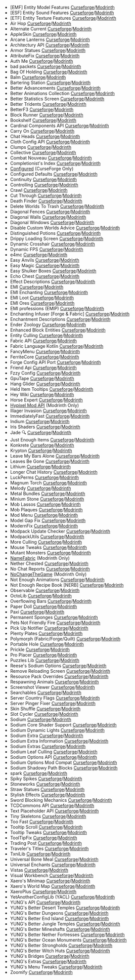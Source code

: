 - [EMF] Entity Model Features [Curseforge](https://www.curseforge.com/minecraft/mc-mods/entity-model-features)/[Modrinth](https://modrinth.com/mod/entity-model-features)  
- [ESF] Entity Sound Features [Curseforge](https://www.curseforge.com/minecraft/mc-mods/esf-entity-sound-features)/[Modrinth](https://modrinth.com/mod/esf)  
- [ETF] Entity Texture Features [Curseforge](https://www.curseforge.com/minecraft/mc-mods/entity-texture-features-fabric)/[Modrinth](https://modrinth.com/mod/entitytexturefeatures)  
- Air Hop [Curseforge](https://www.curseforge.com/minecraft/mc-mods/air-hop)/[Modrinth](https://modrinth.com/mod/air-hop)  
- Alternate Current [Curseforge](https://www.curseforge.com/minecraft/mc-mods/alternate-current)/[Modrinth](https://modrinth.com/mod/alternate-current)  
- AppleSkin [Curseforge](https://www.curseforge.com/minecraft/mc-mods/appleskin)/[Modrinth](https://modrinth.com/mod/appleskin)  
- Arcane Lanterns [Curseforge](https://www.curseforge.com/minecraft/mc-mods/arcane-lanterns)/[Modrinth](https://modrinth.com/mod/arcane-lanterns)  
- Architectury API [Curseforge](https://www.curseforge.com/minecraft/mc-mods/architectury-api)/[Modrinth](https://modrinth.com/mod/architectury-api)  
- Armor Statues [Curseforge](https://www.curseforge.com/minecraft/mc-mods/armor-statues)/[Modrinth](https://modrinth.com/mod/armor-statues)  
- AttributeFix [Curseforge](https://www.curseforge.com/minecraft/mc-mods/attributefix)/[Modrinth](https://modrinth.com/mod/attributefix)  
- Auth Me [Curseforge](https://www.curseforge.com/minecraft/mc-mods/auth-me)/[Modrinth](https://modrinth.com/mod/auth-me)  
- bad packets [Curseforge](https://www.curseforge.com/minecraft/mc-mods/badpackets)/[Modrinth](https://modrinth.com/mod/badpackets)  
- Bag Of Holding [Curseforge](https://www.curseforge.com/minecraft/mc-mods/bag-of-holding-forge)/[Modrinth](https://modrinth.com/mod/bag-of-holding)  
- Balm [Curseforge](https://www.curseforge.com/minecraft/mc-mods/balm-fabric)/[Modrinth](https://modrinth.com/mod/balm)  
- Bartering Station [Curseforge](https://www.curseforge.com/minecraft/mc-mods/bartering-station)/[Modrinth](https://modrinth.com/mod/bartering-station)  
- Better Advancements [Curseforge](https://www.curseforge.com/minecraft/mc-mods/better-advancements)/[Modrinth](https://modrinth.com/mod/better-advancements)  
- Better Animations Collection [Curseforge](https://www.curseforge.com/minecraft/mc-mods/better-animations-collection)/[Modrinth](https://modrinth.com/mod/better-animations-collection)  
- Better Statistics Screen [Curseforge](https://www.curseforge.com/minecraft/mc-mods/better-stats)/[Modrinth](https://modrinth.com/mod/better-stats)  
- Better Tridents [Curseforge](https://www.curseforge.com/minecraft/mc-mods/better-tridents)/[Modrinth](https://modrinth.com/mod/better-tridents)  
- BetterF3 [Curseforge](https://www.curseforge.com/minecraft/mc-mods/betterf3)/[Modrinth](https://modrinth.com/mod/betterf3)  
- Block Runner [Curseforge](https://www.curseforge.com/minecraft/mc-mods/block-runner-forge)/[Modrinth](https://modrinth.com/mod/block-runner)  
- Bookshelf [Curseforge](https://www.curseforge.com/minecraft/mc-mods/bookshelf)/[Modrinth](https://modrinth.com/mod/bookshelf-lib)  
- Cardinal Components API [Curseforge](https://www.curseforge.com/minecraft/mc-mods/cardinal-components-api)/[Modrinth](https://modrinth.com/mod/cardinal-components-api)  
- Carry On [Curseforge](https://www.curseforge.com/minecraft/mc-mods/carry-on)/[Modrinth](https://modrinth.com/mod/carry-on)  
- Chat Heads [Curseforge](https://www.curseforge.com/minecraft/mc-mods/chat-heads)/[Modrinth](https://modrinth.com/mod/chat-heads)  
- Cloth Config API [Curseforge](https://www.curseforge.com/minecraft/mc-mods/cloth-config)/[Modrinth](https://modrinth.com/mod/cloth-config)  
- Clumps [Curseforge](https://www.curseforge.com/minecraft/mc-mods/clumps)/[Modrinth](https://modrinth.com/mod/clumps)  
- Collective [Curseforge](https://www.curseforge.com/minecraft/mc-mods/collective)/[Modrinth](https://modrinth.com/mod/collective)  
- Combat Nouveau [Curseforge](https://www.curseforge.com/minecraft/mc-mods/combat-nouveau)/[Modrinth](https://modrinth.com/mod/combat-nouveau)  
- Completionist's Index [Curseforge](https://www.curseforge.com/minecraft/mc-mods/completionists-index)/[Modrinth](https://modrinth.com/mod/completionists-index)  
- [Configured](https://www.curseforge.com/minecraft/mc-mods/configured) (CurseForge Only)  
- Configured Defaults [Curseforge](https://www.curseforge.com/minecraft/mc-mods/configured-defaults)/[Modrinth](https://modrinth.com/mod/configured-defaults)  
- Continuity [Curseforge](https://www.curseforge.com/minecraft/mc-mods/continuity)/[Modrinth](https://modrinth.com/mod/continuity)  
- Controlling [Curseforge](https://www.curseforge.com/minecraft/mc-mods/controlling)/[Modrinth](https://modrinth.com/mod/controlling)  
- Crawl [Curseforge](https://www.curseforge.com/minecraft/mc-mods/crawl)/[Modrinth](https://modrinth.com/mod/crawl)  
- Cut Through [Curseforge](https://www.curseforge.com/minecraft/mc-mods/cut-through)/[Modrinth](https://modrinth.com/mod/cut-through)  
- Death Finder [Curseforge](https://www.curseforge.com/minecraft/mc-mods/death-finder)/[Modrinth](https://modrinth.com/mod/death-finder)  
- Delete Worlds To Trash [Curseforge](https://www.curseforge.com/minecraft/mc-mods/delete-worlds-to-trash-forge)/[Modrinth](https://modrinth.com/mod/delete-worlds-to-trash)  
- Diagonal Fences [Curseforge](https://www.curseforge.com/minecraft/mc-mods/diagonal-fences)/[Modrinth](https://modrinth.com/mod/diagonal-fences)  
- Diagonal Walls [Curseforge](https://www.curseforge.com/minecraft/mc-mods/diagonal-walls)/[Modrinth](https://modrinth.com/mod/diagonal-walls)  
- Diagonal Windows [Curseforge](https://www.curseforge.com/minecraft/mc-mods/diagonal-windows)/[Modrinth](https://modrinth.com/mod/diagonal-windows)  
- Disable Custom Worlds Advice [Curseforge](https://www.curseforge.com/minecraft/mc-mods/fabric-disable-custom-worlds-advice)/[Modrinth](https://modrinth.com/mod/dcwa)  
- Distinguished Potions [Curseforge](https://www.curseforge.com/minecraft/mc-mods/distinguished-potions)/[Modrinth](https://modrinth.com/mod/distinguished-potions)  
- Drippy Loading Screen [Curseforge](https://www.curseforge.com/minecraft/mc-mods/drippy-loading-screen)/[Modrinth](https://modrinth.com/mod/drippy-loading-screen)  
- Dynamic Crosshair [Curseforge](https://www.curseforge.com/minecraft/mc-mods/dynamic-crosshair)/[Modrinth](https://modrinth.com/mod/dynamiccrosshair)  
- Dynamic FPS [Curseforge](https://www.curseforge.com/minecraft/mc-mods/dynamic-fps)/[Modrinth](https://modrinth.com/mod/dynamic-fps)  
- e4mc [Curseforge](https://www.curseforge.com/minecraft/mc-mods/e4mc)/[Modrinth](https://modrinth.com/mod/e4mc)  
- Easy Anvils [Curseforge](https://www.curseforge.com/minecraft/mc-mods/easy-anvils)/[Modrinth](https://modrinth.com/mod/easy-anvils)  
- Easy Magic [Curseforge](https://www.curseforge.com/minecraft/mc-mods/easy-magic)/[Modrinth](https://modrinth.com/mod/easy-magic)  
- Easy Shulker Boxes [Curseforge](https://www.curseforge.com/minecraft/mc-mods/easy-shulker-boxes)/[Modrinth](https://modrinth.com/mod/easy-shulker-boxes)  
- Echo Chest [Curseforge](https://www.curseforge.com/minecraft/mc-mods/echo-chest)/[Modrinth](https://modrinth.com/mod/echo-chest)  
- Effect Descriptions [Curseforge](https://www.curseforge.com/minecraft/mc-mods/new-effect-descriptions)/[Modrinth](https://modrinth.com/mod/effect-descriptions)  
- EMI [Curseforge](https://www.curseforge.com/minecraft/mc-mods/emi)/[Modrinth](https://modrinth.com/mod/emi)  
- EMI Enchanting [Curseforge](https://www.curseforge.com/minecraft/mc-mods/emi-enchanting)/[Modrinth](https://modrinth.com/mod/emi-enchanting)  
- EMI Loot [Curseforge](https://www.curseforge.com/minecraft/mc-mods/emi-loot)/[Modrinth](https://modrinth.com/mod/emi-loot)  
- EMI Ores [Curseforge](https://www.curseforge.com/minecraft/mc-mods/emi-ores)/[Modrinth](https://modrinth.com/mod/emi-ores)  
- EMI professions (EMIP) [Curseforge](https://www.curseforge.com/minecraft/mc-mods/emi-professions-emip)/[Modrinth](https://modrinth.com/mod/emi-professions-(emip))  
- Enchanting Infuser [Forge & Fabric] [Curseforge](https://www.curseforge.com/minecraft/mc-mods/enchanting-infuser-forge)/[Modrinth](https://modrinth.com/mod/enchanting-infuser)  
- Enchantment Descriptions [Curseforge](https://www.curseforge.com/minecraft/mc-mods/enchantment-descriptions)/[Modrinth](https://modrinth.com/mod/enchantment-descriptions)  
- Ender Zoology [Curseforge](https://www.curseforge.com/minecraft/mc-mods/ender-zoology)/[Modrinth](https://modrinth.com/mod/ender-zoology)  
- Enhanced Block Entities [Curseforge](https://www.curseforge.com/minecraft/mc-mods/enhanced-block-entities)/[Modrinth](https://modrinth.com/mod/ebe)  
- Entity Culling [Curseforge](https://www.curseforge.com/minecraft/mc-mods/entityculling)/[Modrinth](https://modrinth.com/mod/entityculling)  
- Fabric API [Curseforge](https://www.curseforge.com/minecraft/mc-mods/fabric-api)/[Modrinth](https://modrinth.com/mod/fabric-api)  
- Fabric Language Kotlin [Curseforge](https://www.curseforge.com/minecraft/mc-mods/fabric-language-kotlin)/[Modrinth](https://modrinth.com/mod/fabric-language-kotlin)  
- FancyMenu [Curseforge](https://www.curseforge.com/minecraft/mc-mods/fancymenu)/[Modrinth](https://modrinth.com/mod/fancymenu)  
- FerriteCore [Curseforge](https://www.curseforge.com/minecraft/mc-mods/ferritecore-fabric)/[Modrinth](https://modrinth.com/mod/ferrite-core)  
- Forge Config API Port [Curseforge](https://www.curseforge.com/minecraft/mc-mods/forge-config-api-port-fabric)/[Modrinth](https://modrinth.com/mod/forge-config-api-port)  
- Friend Api [Curseforge](https://www.curseforge.com/minecraft/mc-mods/friend-api)/[Modrinth](https://modrinth.com/mod/friend-api)  
- Fzzy Config [Curseforge](https://www.curseforge.com/minecraft/mc-mods/fzzy-config)/[Modrinth](https://modrinth.com/mod/fzzy-config)  
- GpuTape [Curseforge](https://www.curseforge.com/minecraft/mc-mods/gputape)/[Modrinth](https://modrinth.com/mod/gputape)  
- Hang Glider [Curseforge](https://www.curseforge.com/minecraft/mc-mods/hang-glider)/[Modrinth](https://modrinth.com/mod/hang-glider)  
- Held Item Tooltips [Curseforge](https://www.curseforge.com/minecraft/mc-mods/held-item-tooltips)/[Modrinth](https://modrinth.com/mod/held-item-tooltips)  
- Hey Wiki [Curseforge](https://www.curseforge.com/minecraft/mc-mods/hey-wiki)/[Modrinth](https://modrinth.com/mod/hey-wiki)  
- Horse Expert [Curseforge](https://www.curseforge.com/minecraft/mc-mods/horse-expert)/[Modrinth](https://modrinth.com/mod/horse-expert)  
- [Hypixel Mod API](https://modrinth.com/mod/hypixel-mod-api) (Modrinth Only)  
- Illager Invasion [Curseforge](https://www.curseforge.com/minecraft/mc-mods/illager-invasion)/[Modrinth](https://modrinth.com/mod/illager-invasion)  
- ImmediatelyFast [Curseforge](https://www.curseforge.com/minecraft/mc-mods/immediatelyfast)/[Modrinth](https://modrinth.com/mod/immediatelyfast)  
- Indium [Curseforge](https://www.curseforge.com/minecraft/mc-mods/indium)/[Modrinth](https://modrinth.com/mod/indium)  
- Iris Shaders [Curseforge](https://www.curseforge.com/minecraft/mc-mods/irisshaders)/[Modrinth](https://modrinth.com/mod/iris)  
- Jade 🔍 [Curseforge](https://www.curseforge.com/minecraft/mc-mods/jade)/[Modrinth](https://modrinth.com/mod/jade)  
- Just Enough Items [Curseforge](https://www.curseforge.com/minecraft/mc-mods/jei)/[Modrinth](https://modrinth.com/mod/jei)  
- Konkrete [Curseforge](https://www.curseforge.com/minecraft/mc-mods/konkrete-fabric)/[Modrinth](https://modrinth.com/mod/konkrete)  
- Krypton [Curseforge](https://www.curseforge.com/minecraft/mc-mods/krypton)/[Modrinth](https://modrinth.com/mod/krypton)  
- Leave My Bars Alone [Curseforge](https://www.curseforge.com/minecraft/mc-mods/leave-my-bars-alone)/[Modrinth](https://modrinth.com/mod/leave-my-bars-alone)  
- Leaves Be Gone [Curseforge](https://www.curseforge.com/minecraft/mc-mods/leaves-be-gone)/[Modrinth](https://modrinth.com/mod/leaves-be-gone)  
- Lithium [Curseforge](https://www.curseforge.com/minecraft/mc-mods/lithium)/[Modrinth](https://modrinth.com/mod/lithium)  
- Longer Chat History [Curseforge](https://www.curseforge.com/minecraft/mc-mods/longer-chat-history)/[Modrinth](https://modrinth.com/mod/longer-chat-history)  
- LuckPerms [Curseforge](https://www.curseforge.com/minecraft/mc-mods/luckperms)/[Modrinth](https://modrinth.com/mod/luckperms)  
- Magnum Torch [Curseforge](https://www.curseforge.com/minecraft/mc-mods/magnum-torch-forge)/[Modrinth](https://modrinth.com/mod/magnum-torch)  
- Melody [Curseforge](https://www.curseforge.com/minecraft/mc-mods/melody)/[Modrinth](https://modrinth.com/mod/melody)  
- Metal Bundles [Curseforge](https://www.curseforge.com/minecraft/mc-mods/metal-bundles)/[Modrinth](https://modrinth.com/mod/metal-bundles)  
- Minium Stone [Curseforge](https://www.curseforge.com/minecraft/mc-mods/minium-stone)/[Modrinth](https://modrinth.com/mod/minium-stone)  
- Mob Lassos [Curseforge](https://www.curseforge.com/minecraft/mc-mods/mob-lassos)/[Modrinth](https://modrinth.com/mod/mob-lassos)  
- Mob Plaques [Curseforge](https://www.curseforge.com/minecraft/mc-mods/mob-plaques)/[Modrinth](https://modrinth.com/mod/mob-plaques)  
- Mod Menu [Curseforge](https://www.curseforge.com/minecraft/mc-mods/modmenu)/[Modrinth](https://modrinth.com/mod/modmenu)  
- Model Gap Fix [Curseforge](https://www.curseforge.com/minecraft/mc-mods/model-gap-fix)/[Modrinth](https://modrinth.com/mod/modelfix)  
- ModernFix [Curseforge](https://www.curseforge.com/minecraft/mc-mods/modernfix)/[Modrinth](https://modrinth.com/mod/modernfix)  
- Modpack Update Checker [Curseforge](https://www.curseforge.com/minecraft/mc-mods/modpack-update-checker)/[Modrinth](https://modrinth.com/mod/modpack-update-checker)  
- ModpackUtils [Curseforge](https://www.curseforge.com/minecraft/mc-mods/mutils)/[Modrinth](https://modrinth.com/mod/mutils)  
- More Culling [Curseforge](https://www.curseforge.com/minecraft/mc-mods/moreculling)/[Modrinth](https://modrinth.com/mod/moreculling)  
- Mouse Tweaks [Curseforge](https://www.curseforge.com/minecraft/mc-mods/mouse-tweaks)/[Modrinth](https://modrinth.com/mod/mouse-tweaks)  
- Mutant Monsters [Curseforge](https://www.curseforge.com/minecraft/mc-mods/mutant-monsters)/[Modrinth](https://modrinth.com/mod/mutant-monsters)  
- [NameFabric](https://modrinth.com/mod/namefabric) (Modrinth Only)  
- Nether Chested [Curseforge](https://www.curseforge.com/minecraft/mc-mods/new-nether-chest)/[Modrinth](https://modrinth.com/mod/new-nether-chest)  
- No Chat Reports [Curseforge](https://www.curseforge.com/minecraft/mc-mods/no-chat-reports)/[Modrinth](https://modrinth.com/mod/no-chat-reports)  
- [NoChangeTheGame](https://modrinth.com/mod/nochangethegame) (Modrinth Only)  
- Not Enough Animations [Curseforge](https://www.curseforge.com/minecraft/mc-mods/not-enough-animations)/[Modrinth](https://modrinth.com/mod/not-enough-animations)  
- Not Enough Recipe Book [NERB] [Curseforge](https://www.curseforge.com/minecraft/mc-mods/notenoughrecipebook)/[Modrinth](https://modrinth.com/mod/nerb)  
- Observable [Curseforge](https://www.curseforge.com/minecraft/mc-mods/observable)/[Modrinth](https://modrinth.com/mod/observable)  
- OctoLib [Curseforge](https://www.curseforge.com/minecraft/mc-mods/octo-lib)/[Modrinth](https://modrinth.com/mod/octo-lib)  
- Overflowing Bars [Curseforge](https://www.curseforge.com/minecraft/mc-mods/overflowing-bars)/[Modrinth](https://modrinth.com/mod/overflowing-bars)  
- Paper Doll [Curseforge](https://www.curseforge.com/minecraft/mc-mods/new-paper-doll)/[Modrinth](https://modrinth.com/mod/paper-doll)  
- Paxi [Curseforge](https://www.curseforge.com/minecraft/mc-mods/paxi-fabric)/[Modrinth](https://modrinth.com/mod/paxi)  
- Permanent Sponges [Curseforge](https://www.curseforge.com/minecraft/mc-mods/permanent-sponges)/[Modrinth](https://modrinth.com/mod/permanent-sponges)  
- Pets Not Friendly Fire [Curseforge](https://www.curseforge.com/minecraft/mc-mods/pets-not-friendly-fire)/[Modrinth](https://modrinth.com/mod/pets-not-friendly-fire)  
- Pick Up Notifier [Curseforge](https://www.curseforge.com/minecraft/mc-mods/pick-up-notifier)/[Modrinth](https://modrinth.com/mod/pick-up-notifier)  
- Plenty Plates [Curseforge](https://www.curseforge.com/minecraft/mc-mods/plenty-plates)/[Modrinth](https://modrinth.com/mod/plenty-plates)  
- Polymorph (Fabric/Forge/Quilt) [Curseforge](https://www.curseforge.com/minecraft/mc-mods/polymorph)/[Modrinth](https://modrinth.com/mod/polymorph)  
- Portable Hole [Curseforge](https://www.curseforge.com/minecraft/mc-mods/portable-hole)/[Modrinth](https://modrinth.com/mod/portable-hole)  
- Prickle [Curseforge](https://www.curseforge.com/minecraft/mc-mods/prickle)/[Modrinth](https://modrinth.com/mod/prickle)  
- Pro Placer [Curseforge](https://www.curseforge.com/minecraft/mc-mods/pro-placer)/[Modrinth](https://modrinth.com/mod/pro-placer)  
- Puzzles Lib [Curseforge](https://www.curseforge.com/minecraft/mc-mods/puzzles-lib)/[Modrinth](https://modrinth.com/mod/puzzles-lib)  
- Reese's Sodium Options [Curseforge](https://www.curseforge.com/minecraft/mc-mods/reeses-sodium-options)/[Modrinth](https://modrinth.com/mod/reeses-sodium-options)  
- Remove Reloading Screen [Curseforge](https://www.curseforge.com/minecraft/mc-mods/rrls)/[Modrinth](https://modrinth.com/mod/rrls)  
- Resource Pack Overrides [Curseforge](https://www.curseforge.com/minecraft/mc-mods/resource-pack-overrides)/[Modrinth](https://modrinth.com/mod/resource-pack-overrides)  
- Respawning Animals [Curseforge](https://www.curseforge.com/minecraft/mc-mods/respawning-animals)/[Modrinth](https://modrinth.com/mod/respawning-animals)  
- Screenshot Viewer [Curseforge](https://www.curseforge.com/minecraft/mc-mods/screenshot-viewer)/[Modrinth](https://modrinth.com/mod/screenshot-viewer)  
- Searchables [Curseforge](https://www.curseforge.com/minecraft/mc-mods/searchables)/[Modrinth](https://modrinth.com/mod/searchables)  
- Server Country Flags [Curseforge](https://www.curseforge.com/minecraft/mc-mods/server-country-flags)/[Modrinth](https://modrinth.com/mod/server-country-flags)  
- Server Pinger Fixer [Curseforge](https://www.curseforge.com/minecraft/mc-mods/serverpingerfixer)/[Modrinth](https://modrinth.com/mod/serverpingerfixer)  
- Skin Shuffle [Curseforge](https://www.curseforge.com/minecraft/mc-mods/skinshuffle)/[Modrinth](https://modrinth.com/mod/skinshuffle)  
- Slot Cycler [Curseforge](https://www.curseforge.com/minecraft/mc-mods/slot-cycler)/[Modrinth](https://modrinth.com/mod/slot-cycler)  
- Sodium [Curseforge](https://www.curseforge.com/minecraft/mc-mods/sodium)/[Modrinth](https://modrinth.com/mod/sodium)  
- Sodium Core Shader Support [Curseforge](https://www.curseforge.com/minecraft/mc-mods/sodium-core-shader-support)/[Modrinth](https://modrinth.com/mod/sodium-core-shader-support)  
- Sodium Dynamic Lights [Curseforge](https://www.curseforge.com/minecraft/mc-mods/dynamiclights-reforged)/[Modrinth](https://modrinth.com/mod/sodium-dynamic-lights)  
- Sodium Extra [Curseforge](https://www.curseforge.com/minecraft/mc-mods/sodium-extra)/[Modrinth](https://modrinth.com/mod/sodium-extra)  
- Sodium Extra Information [Curseforge](https://www.curseforge.com/minecraft/mc-mods/sodium-extra-information)/[Modrinth](https://modrinth.com/mod/sodium-extra-information)  
- Sodium Extras [Curseforge](https://www.curseforge.com/minecraft/mc-mods/magnesium-extras)/[Modrinth](https://modrinth.com/mod/sodium-extras)  
- Sodium Leaf Culling [Curseforge](https://www.curseforge.com/minecraft/mc-mods/sodium-leaf-culling)/[Modrinth](https://modrinth.com/mod/sodiumleafculling)  
- Sodium Options API [Curseforge](https://www.curseforge.com/minecraft/mc-mods/sodium-options-api)/[Modrinth](https://modrinth.com/mod/sodium-options-api)  
- Sodium Options Mod Compat [Curseforge](https://www.curseforge.com/minecraft/mc-mods/sodium-embeddium-options-mod-compat)/[Modrinth](https://modrinth.com/mod/sodium-options-mod-compat)  
- Sodium Shadowy Path Blocks [Curseforge](https://www.curseforge.com/minecraft/mc-mods/sodium-shadowy-path-blocks)/[Modrinth](https://modrinth.com/mod/sodium-shadowy-path-blocks)  
- spark [Curseforge](https://www.curseforge.com/minecraft/mc-mods/spark)/[Modrinth](https://modrinth.com/mod/spark)  
- Spiky Spikes [Curseforge](https://www.curseforge.com/minecraft/mc-mods/spiky-spikes)/[Modrinth](https://modrinth.com/mod/spiky-spikes)  
- Stoneworks [Curseforge](https://www.curseforge.com/minecraft/mc-mods/stoneworks)/[Modrinth](https://modrinth.com/mod/stoneworks)  
- Straw Statues [Curseforge](https://www.curseforge.com/minecraft/mc-mods/straw-statues)/[Modrinth](https://modrinth.com/mod/straw-statues)  
- Stylish Effects [Curseforge](https://www.curseforge.com/minecraft/mc-mods/stylish-effects)/[Modrinth](https://modrinth.com/mod/stylish-effects)  
- Sword Blocking Mechanics [Curseforge](https://www.curseforge.com/minecraft/mc-mods/sword-blocking-mechanics)/[Modrinth](https://modrinth.com/mod/sword-blocking-mechanics)  
- TCDCommons API [Curseforge](https://www.curseforge.com/minecraft/mc-mods/tcdcommons)/[Modrinth](https://modrinth.com/mod/tcdcommons)  
- Text Placeholder API [Curseforge](https://www.curseforge.com/minecraft/mc-mods/text-placeholder-api)/[Modrinth](https://modrinth.com/mod/placeholder-api)  
- Tiny Skeletons [Curseforge](https://www.curseforge.com/minecraft/mc-mods/tiny-skeletons-forge)/[Modrinth](https://modrinth.com/mod/tiny-skeletons)  
- Too Fast [Curseforge](https://www.curseforge.com/minecraft/mc-mods/too-fast)/[Modrinth](https://modrinth.com/mod/too-fast)  
- Tooltip Scroll [Curseforge](https://www.curseforge.com/minecraft/mc-mods/tooltip-scroll-fabric)/[Modrinth](https://modrinth.com/mod/tooltip-scroll)  
- Tooltip Tweaks [Curseforge](https://www.curseforge.com/minecraft/mc-mods/tooltiptweaks)/[Modrinth](https://modrinth.com/mod/tooltiptweaks)  
- ToolTipFix [Curseforge](https://www.curseforge.com/minecraft/mc-mods/tooltipfix)/[Modrinth](https://modrinth.com/mod/tooltipfix)  
- Trading Post [Curseforge](https://www.curseforge.com/minecraft/mc-mods/trading-post)/[Modrinth](https://modrinth.com/mod/trading-post)  
- Traveler's Titles [Curseforge](https://www.curseforge.com/minecraft/mc-mods/travelers-titles-fabric)/[Modrinth](https://modrinth.com/mod/travelers-titles)  
- TxniLib [Curseforge](https://www.curseforge.com/minecraft/mc-mods/txnilib)/[Modrinth](https://modrinth.com/mod/txnilib)  
- Universal Bone Meal [Curseforge](https://www.curseforge.com/minecraft/mc-mods/universal-bone-meal-forge)/[Modrinth](https://modrinth.com/mod/universal-bone-meal)  
- Universal Enchants [Curseforge](https://www.curseforge.com/minecraft/mc-mods/universal-enchants-forge)/[Modrinth](https://modrinth.com/mod/universal-enchants)  
- Vistas [Curseforge](https://www.curseforge.com/minecraft/mc-mods/vistas)/[Modrinth](https://modrinth.com/mod/vistas)  
- Visual Workbench [Curseforge](https://www.curseforge.com/minecraft/mc-mods/visual-workbench)/[Modrinth](https://modrinth.com/mod/visual-workbench)  
- Xaero's Minimap [Curseforge](https://www.curseforge.com/minecraft/mc-mods/xaeros-minimap)/[Modrinth](https://modrinth.com/mod/xaeros-minimap)  
- Xaero's World Map [Curseforge](https://www.curseforge.com/minecraft/mc-mods/xaeros-world-map)/[Modrinth](https://modrinth.com/mod/xaeros-world-map)  
- XaeroPlus [Curseforge](https://www.curseforge.com/minecraft/mc-mods/xaeroplus)/[Modrinth](https://modrinth.com/mod/xaeroplus)  
- YetAnotherConfigLib (YACL) [Curseforge](https://www.curseforge.com/minecraft/mc-mods/yacl)/[Modrinth](https://modrinth.com/mod/yacl)  
- YUNG's API [Curseforge](https://www.curseforge.com/minecraft/mc-mods/yungs-api-fabric)/[Modrinth](https://modrinth.com/mod/yungs-api)  
- YUNG's Better Desert Temples [Curseforge](https://www.curseforge.com/minecraft/mc-mods/yungs-better-desert-temples-fabric)/[Modrinth](https://modrinth.com/mod/yungs-better-desert-temples)  
- YUNG's Better Dungeons [Curseforge](https://www.curseforge.com/minecraft/mc-mods/yungs-better-dungeons-fabric)/[Modrinth](https://modrinth.com/mod/yungs-better-dungeons)  
- YUNG's Better End Island [Curseforge](https://www.curseforge.com/minecraft/mc-mods/yungs-better-end-island-fabric)/[Modrinth](https://modrinth.com/mod/yungs-better-end-island)  
- YUNG's Better Jungle Temples [Curseforge](https://www.curseforge.com/minecraft/mc-mods/yungs-better-jungle-temples-fabric)/[Modrinth](https://modrinth.com/mod/yungs-better-jungle-temples)  
- YUNG's Better Mineshafts [Curseforge](https://www.curseforge.com/minecraft/mc-mods/yungs-better-mineshafts-fabric)/[Modrinth](https://modrinth.com/mod/yungs-better-mineshafts)  
- YUNG's Better Nether Fortresses [Curseforge](https://www.curseforge.com/minecraft/mc-mods/yungs-better-nether-fortresses-fabric)/[Modrinth](https://modrinth.com/mod/yungs-better-nether-fortresses)  
- YUNG's Better Ocean Monuments [Curseforge](https://www.curseforge.com/minecraft/mc-mods/yungs-better-ocean-monuments-fabric)/[Modrinth](https://modrinth.com/mod/yungs-better-ocean-monuments)  
- YUNG's Better Strongholds [Curseforge](https://www.curseforge.com/minecraft/mc-mods/yungs-better-strongholds-fabric)/[Modrinth](https://modrinth.com/mod/yungs-better-strongholds)  
- YUNG's Better Witch Huts [Curseforge](https://www.curseforge.com/minecraft/mc-mods/yungs-better-witch-huts-fabric)/[Modrinth](https://modrinth.com/mod/yungs-better-witch-huts)  
- YUNG's Bridges [Curseforge](https://www.curseforge.com/minecraft/mc-mods/yungs-bridges-fabric)/[Modrinth](https://modrinth.com/mod/yungs-bridges)  
- YUNG's Extras [Curseforge](https://www.curseforge.com/minecraft/mc-mods/yungs-extras-fabric)/[Modrinth](https://modrinth.com/mod/yungs-extras)  
- YUNG's Menu Tweaks [Curseforge](https://www.curseforge.com/minecraft/mc-mods/yungs-menu-tweaks-fabric)/[Modrinth](https://modrinth.com/mod/yungs-menu-tweaks)  
- Zoomify [Curseforge](https://www.curseforge.com/minecraft/mc-mods/zoomify)/[Modrinth](https://modrinth.com/mod/zoomify)  